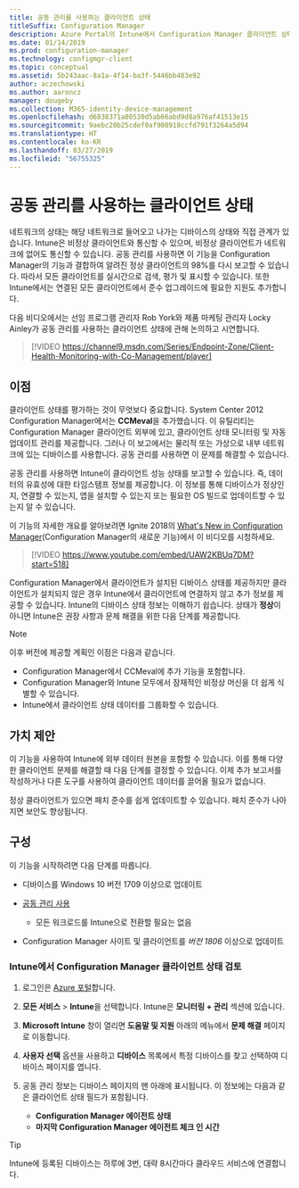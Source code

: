 ```yaml
---
title: 공동 관리를 사용하는 클라이언트 상태
titleSuffix: Configuration Manager
description: Azure Portal의 Intune에서 Configuration Manager 클라이언트 상태의 표시 여부 관리
ms.date: 01/14/2019
ms.prod: configuration-manager
ms.technology: configmgr-client
ms.topic: conceptual
ms.assetid: 5b243aac-8a1a-4f14-ba3f-5446bb483e92
author: aczechowski
ms.author: aaroncz
manager: dougeby
ms.collection: M365-identity-device-management
ms.openlocfilehash: d6838371a80530d5ab66abd9d8a976af41513e15
ms.sourcegitcommit: 9aebc20b25cdef0af908918ccfd791f3264a5d94
ms.translationtype: HT
ms.contentlocale: ko-KR
ms.lasthandoff: 03/27/2019
ms.locfileid: "56755325"
---
```

# <a name="client-health-with-co-management"></a>공동 관리를 사용하는 클라이언트 상태

네트워크의 상태는 해당 네트워크로 들어오고 나가는 디바이스의 상태와 직접 관계가 있습니다. Intune은 비정상 클라이언트와 통신할 수 있으며, 비정상 클라이언트가 네트워크에 없어도 통신할 수 있습니다. 공동 관리를 사용하면 이 기능을 Configuration Manager의 기능과 결합하여 알려진 정상 클라이언트의 98%를 다시 보고할 수 있습니다. 따라서 모든 클라이언트를 실시간으로 검색, 평가 및 표시할 수 있습니다. 또한 Intune에서는 연결된 모든 클라이언트에서 준수 업그레이드에 필요한 지원도 추가합니다.

다음 비디오에서는 선임 프로그램 관리자 Rob York와 제품 마케팅 관리자 Locky Ainley가 공동 관리를 사용하는 클라이언트 상태에 관해 논의하고 시연합니다.

> [!VIDEO https://channel9.msdn.com/Series/Endpoint-Zone/Client-Health-Monitoring-with-Co-Management/player]



## <a name="benefits"></a>이점

클라이언트 상태를 평가하는 것이 무엇보다 중요합니다. System Center 2012 Configuration Manager에서는 **CCMeval**을 추가했습니다. 이 유틸리티는 Configuration Manager 클라이언트 외부에 있고, 클라이언트 상태 모니터링 및 자동 업데이트 관리를 제공합니다. 그러나 이 보고에서는 물리적 또는 가상으로 내부 네트워크에 있는 디바이스를 사용합니다. 공동 관리를 사용하면 이 문제를 해결할 수 있습니다.

공동 관리를 사용하면 Intune이 클라이언트 성능 상태를 보고할 수 있습니다. 즉, 데이터의 유효성에 대한 타임스탬프 정보를 제공합니다. 이 정보를 통해 디바이스가 정상인지, 연결할 수 있는지, 앱을 설치할 수 있는지 또는 필요한 OS 빌드로 업데이트할 수 있는지 알 수 있습니다. 

이 기능의 자세한 개요를 알아보려면 Ignite 2018의 [What's New in Configuration Manager](https://myignite.techcommunity.microsoft.com/sessions/64591)(Configuration Manager의 새로운 기능)에서 이 비디오를 시청하세요.

> [!VIDEO https://www.youtube.com/embed/UAW2KBUq7DM?start=518]


Configuration Manager에서 클라이언트가 설치된 디바이스 상태를 제공하지만 클라이언트가 설치되지 않은 경우 Intune에서 클라이언트에 연결하지 않고 추가 정보를 제공할 수 있습니다. Intune의 디바이스 상태 정보는 이해하기 쉽습니다. 상태가 **정상**이 아니면 Intune은 권장 사항과 문제 해결을 위한 다음 단계를 제공합니다.

> [!Note]  
> 이후 버전에 제공할 계획인 이점은 다음과 같습니다.
> - Configuration Manager에서 CCMeval에 추가 기능을 포함합니다.  
> - Configuration Manager와 Intune 모두에서 잠재적인 비정상 머신을 더 쉽게 식별할 수 있습니다.  
> - Intune에서 클라이언트 상태 데이터를 그룹화할 수 있습니다.  



## <a name="value-proposition"></a>가치 제안

이 기능을 사용하여 Intune에 외부 데이터 원본을 포함할 수 있습니다. 이를 통해 다양한 클라이언트 문제를 해결할 때 다음 단계를 결정할 수 있습니다. 이제 추가 보고서를 작성하거나 다른 도구를 사용하여 클라이언트 데이터를 끌어올 필요가 없습니다.

정상 클라이언트가 있으면 패치 준수를 쉽게 업데이트할 수 있습니다. 패치 준수가 나아지면 보안도 향상됩니다.



## <a name="configure"></a>구성

이 기능을 시작하려면 다음 단계를 따릅니다.

- 디바이스를 Windows 10 버전 1709 이상으로 업데이트  

- [공동 관리 사용](/sccm/comanage/how-to-enable)  
    - 모든 워크로드를 Intune으로 전환할 필요는 없음  

- Configuration Manager 사이트 및 클라이언트를 *버전 1806* 이상으로 업데이트  


### <a name="review-configuration-manager-client-health-in-intune"></a>Intune에서 Configuration Manager 클라이언트 상태 검토

1. 로그인은 [Azure 포털](https://portal.azure.com/)합니다.  

2. **모든 서비스** > **Intune**을 선택합니다. Intune은 **모니터링 + 관리** 섹션에 있습니다.  

3. **Microsoft Intune** 창이 열리면 **도움말 및 지원** 아래의 메뉴에서 **문제 해결** 페이지로 이동합니다.  

4. **사용자 선택** 옵션을 사용하고 **디바이스** 목록에서 특정 디바이스를 찾고 선택하여 디바이스 페이지를 엽니다.  

5. 공동 관리 정보는 디바이스 페이지의 맨 아래에 표시됩니다. 이 정보에는 다음과 같은 클라이언트 상태 필드가 포함됩니다.  
    - **Configuration Manager 에이전트 상태**  
    - **마지막 Configuration Manager 에이전트 체크 인 시간**  

> [!Tip]  
> Intune에 등록된 디바이스는 하루에 3번, 대략 8시간마다 클라우드 서비스에 연결합니다. 
